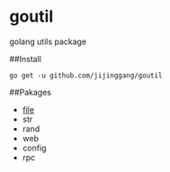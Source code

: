 goutil
======

golang utils package

##Install
    
    go get -u github.com/jijinggang/goutil

##Pakages

- [file](</jijinggang/goutil/blob/master/api/file.md>)
- str
- rand
- web
- config
- rpc